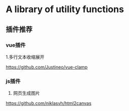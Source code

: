 # A library of utility functions

## 插件推荐
### vue插件
1.多行文本收缩展开

https://github.com/Justineo/vue-clamp

### js插件
1. 网页生成图片

https://github.com/niklasvh/html2canvas
